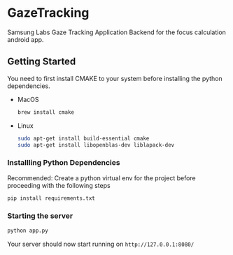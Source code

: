 # GazeTracking

Samsung Labs Gaze Tracking Application
Backend for the focus calculation android app.

## Getting Started

You need to first install CMAKE to your system before installing the python dependencies.

- MacOS

  ```bash
  brew install cmake
  ```

- Linux
  ```bash
  sudo apt-get install build-essential cmake
  sudo apt-get install libopenblas-dev liblapack-dev
  ```

### Installling Python Dependencies

Recommended: Create a python virtual env for the project before proceeding with the following steps

```bash
pip install requirements.txt
```

### Starting the server

```bash
python app.py
```

Your server should now start running on `http://127.0.0.1:8080/`
